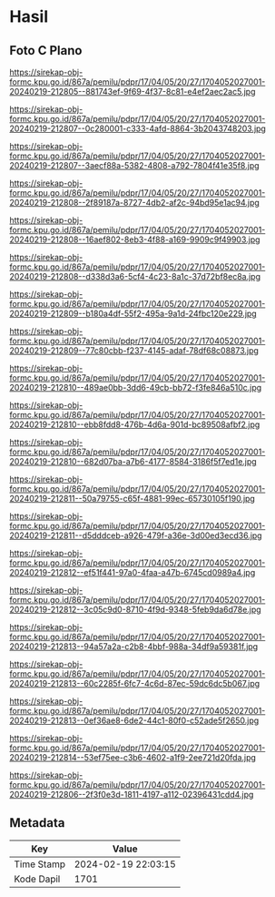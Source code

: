 # Hasil

## Foto C Plano

https://sirekap-obj-formc.kpu.go.id/867a/pemilu/pdpr/17/04/05/20/27/1704052027001-20240219-212805--881743ef-9f69-4f37-8c81-e4ef2aec2ac5.jpg

https://sirekap-obj-formc.kpu.go.id/867a/pemilu/pdpr/17/04/05/20/27/1704052027001-20240219-212807--0c280001-c333-4afd-8864-3b2043748203.jpg

https://sirekap-obj-formc.kpu.go.id/867a/pemilu/pdpr/17/04/05/20/27/1704052027001-20240219-212807--3aecf88a-5382-4808-a792-7804f41e35f8.jpg

https://sirekap-obj-formc.kpu.go.id/867a/pemilu/pdpr/17/04/05/20/27/1704052027001-20240219-212808--2f89187a-8727-4db2-af2c-94bd95e1ac94.jpg

https://sirekap-obj-formc.kpu.go.id/867a/pemilu/pdpr/17/04/05/20/27/1704052027001-20240219-212808--16aef802-8eb3-4f88-a169-9909c9f49903.jpg

https://sirekap-obj-formc.kpu.go.id/867a/pemilu/pdpr/17/04/05/20/27/1704052027001-20240219-212808--d338d3a6-5cf4-4c23-8a1c-37d72bf8ec8a.jpg

https://sirekap-obj-formc.kpu.go.id/867a/pemilu/pdpr/17/04/05/20/27/1704052027001-20240219-212809--b180a4df-55f2-495a-9a1d-24fbc120e229.jpg

https://sirekap-obj-formc.kpu.go.id/867a/pemilu/pdpr/17/04/05/20/27/1704052027001-20240219-212809--77c80cbb-f237-4145-adaf-78df68c08873.jpg

https://sirekap-obj-formc.kpu.go.id/867a/pemilu/pdpr/17/04/05/20/27/1704052027001-20240219-212810--489ae0bb-3dd6-49cb-bb72-f3fe846a510c.jpg

https://sirekap-obj-formc.kpu.go.id/867a/pemilu/pdpr/17/04/05/20/27/1704052027001-20240219-212810--ebb8fdd8-476b-4d6a-901d-bc89508afbf2.jpg

https://sirekap-obj-formc.kpu.go.id/867a/pemilu/pdpr/17/04/05/20/27/1704052027001-20240219-212810--682d07ba-a7b6-4177-8584-3186f5f7ed1e.jpg

https://sirekap-obj-formc.kpu.go.id/867a/pemilu/pdpr/17/04/05/20/27/1704052027001-20240219-212811--50a79755-c65f-4881-99ec-65730105f190.jpg

https://sirekap-obj-formc.kpu.go.id/867a/pemilu/pdpr/17/04/05/20/27/1704052027001-20240219-212811--d5dddceb-a926-479f-a36e-3d00ed3ecd36.jpg

https://sirekap-obj-formc.kpu.go.id/867a/pemilu/pdpr/17/04/05/20/27/1704052027001-20240219-212812--ef51f441-97a0-4faa-a47b-6745cd0989a4.jpg

https://sirekap-obj-formc.kpu.go.id/867a/pemilu/pdpr/17/04/05/20/27/1704052027001-20240219-212812--3c05c9d0-8710-4f9d-9348-5feb9da6d78e.jpg

https://sirekap-obj-formc.kpu.go.id/867a/pemilu/pdpr/17/04/05/20/27/1704052027001-20240219-212813--94a57a2a-c2b8-4bbf-988a-34df9a59381f.jpg

https://sirekap-obj-formc.kpu.go.id/867a/pemilu/pdpr/17/04/05/20/27/1704052027001-20240219-212813--60c2285f-6fc7-4c6d-87ec-59dc6dc5b067.jpg

https://sirekap-obj-formc.kpu.go.id/867a/pemilu/pdpr/17/04/05/20/27/1704052027001-20240219-212813--0ef36ae8-6de2-44c1-80f0-c52ade5f2650.jpg

https://sirekap-obj-formc.kpu.go.id/867a/pemilu/pdpr/17/04/05/20/27/1704052027001-20240219-212814--53ef75ee-c3b6-4602-a1f9-2ee721d20fda.jpg

https://sirekap-obj-formc.kpu.go.id/867a/pemilu/pdpr/17/04/05/20/27/1704052027001-20240219-212806--2f3f0e3d-1811-4197-a112-02396431cdd4.jpg


## Metadata

| Key        | Value               |
| ---------- | ------------------- |
| Time Stamp | 2024-02-19 22:03:15 |
| Kode Dapil | 1701                |




